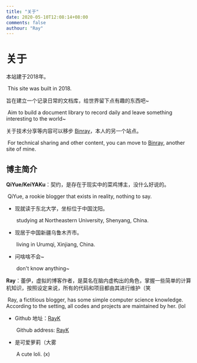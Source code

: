 ```yaml
---
title: "关于"
date: 2020-05-10T12:08:14+08:00
comments: false
authour: "Ray"
---
```


# 关于

本站建于2018年。

​	This site was built in 2018.

旨在建立一个记录日常的文档库，给世界留下点有趣的东西吧~

​	Aim to build a document library to record daily and leave something interesting to the world~

关于技术分享等内容可以移步 [Binray](https://blog.reilkay.com)，本人的另一个站点。

​	For technical sharing and other content, you can move to [Binray](https://blog.reilkay.com), another site of mine.


## 博主简介

**QiYue/KeiYAKu**：契约，是存在于现实中的菜鸡博主，没什么好说的。

​	QiYue, a rookie blogger that exists in reality, nothing to say.

- 现就读于东北大学，坐标位于中国沈阳。

  ​	studying at Northeastern University, Shenyang, China.

- 现居于中国新疆乌鲁木齐市。

  ​	living in Urumqi, Xinjiang, China.

- 问啥啥不会~

  ​	don't know anything~

**Ray**：蕾伊，虚拟的博客作者，是莫名在脑内虚构出的角色，掌握一些简单的计算机知识，按照设定来说，所有的代码和项目都由其进行维护（笑

​	Ray, a fictitious blogger, has some simple computer science knowledge. According to the setting, all codes and projects are maintained by her. (lol

+ Github 地址：[RayK](https://github.com/Reilkay)

  ​	Github address: [RayK](https://github.com/Reilkay)

+ 是可爱萝莉（大雾

  ​	A cute loli. (x)
